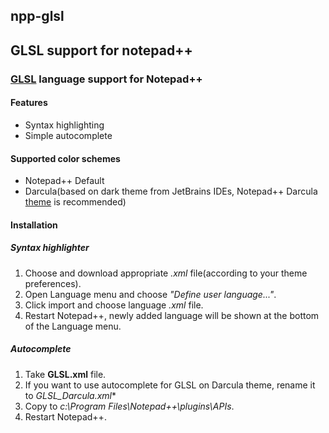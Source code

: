 ## npp-glsl

## GLSL support for notepad++

### [GLSL](hhttps://www.khronos.org/opengl/wiki/Core_Language_(GLSL)) language support for Notepad++

#### Features
* Syntax highlighting
* Simple autocomplete

#### Supported color schemes
* Notepad++ Default
* Darcula(based on dark theme from JetBrains IDEs, Notepad++ Darcula [theme](https://github.com/gogo2/npp-darcula) is recommended)

#### Installation

##### Syntax highlighter
1. Choose and download appropriate _.xml_ file(according to your theme preferences).
2. Open Language menu and choose _"Define user language..."_.
3. Click import and choose language _.xml_ file.
4. Restart Notepad++, newly added language will be shown at the bottom of the Language menu.

##### Autocomplete
1. Take **GLSL.xml** file.
2. If you want to use autocomplete for GLSL on Darcula theme, rename it to *GLSL_Darcula.xml**
3. Copy to _c:\Program Files\Notepad++\plugins\APIs_.
4. Restart Notepad++.
